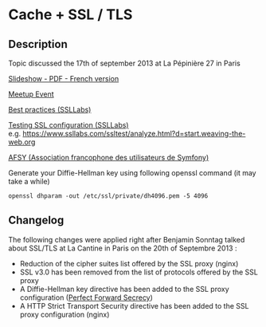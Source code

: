 # Cache + SSL / TLS

## Description

Topic discussed the 17th of september 2013 at La Pépinière 27 in Paris

[Slideshow - PDF - French version](https://github.com/thierrymarianne/cache-ssl-tls/blob/master/CACHE_SSL_TLS.pdf)

[Meetup Event](http://www.meetup.com/afsy-sfpot/events/139415812/)

[Best practices (SSLLabs)](https://www.ssllabs.com/projects/best-practices/)

[Testing SSL configuration (SSLLabs)](https://www.ssllabs.com/ssltest/index.html)  
e.g. https://www.ssllabs.com/ssltest/analyze.html?d=start.weaving-the-web.org

[AFSY (Association francophone des utilisateurs de Symfony)](http://afsy.fr/)

Generate your Diffie-Hellman key using following openssl command (it may take a while)

    openssl dhparam -out /etc/ssl/private/dh4096.pem -5 4096

## Changelog

The following changes were applied right after Benjamin Sonntag talked about SSL/TLS at La Cantine in Paris on the 20th of Septembre 2013 :

* Reduction of the cipher suites list offered by the SSL proxy (nginx)
* SSL v3.0 has been removed from the list of protocols offered by the SSL proxy
* A Diffie-Hellman key directive has been added to the SSL proxy configuration ([Perfect Forward Secrecy](http://news.netcraft.com/archives/2013/06/25/ssl-intercepted-today-decrypted-tomorrow.html))
* A HTTP Strict Transport Security directive has been added to the SSL proxy configuration (nginx)
